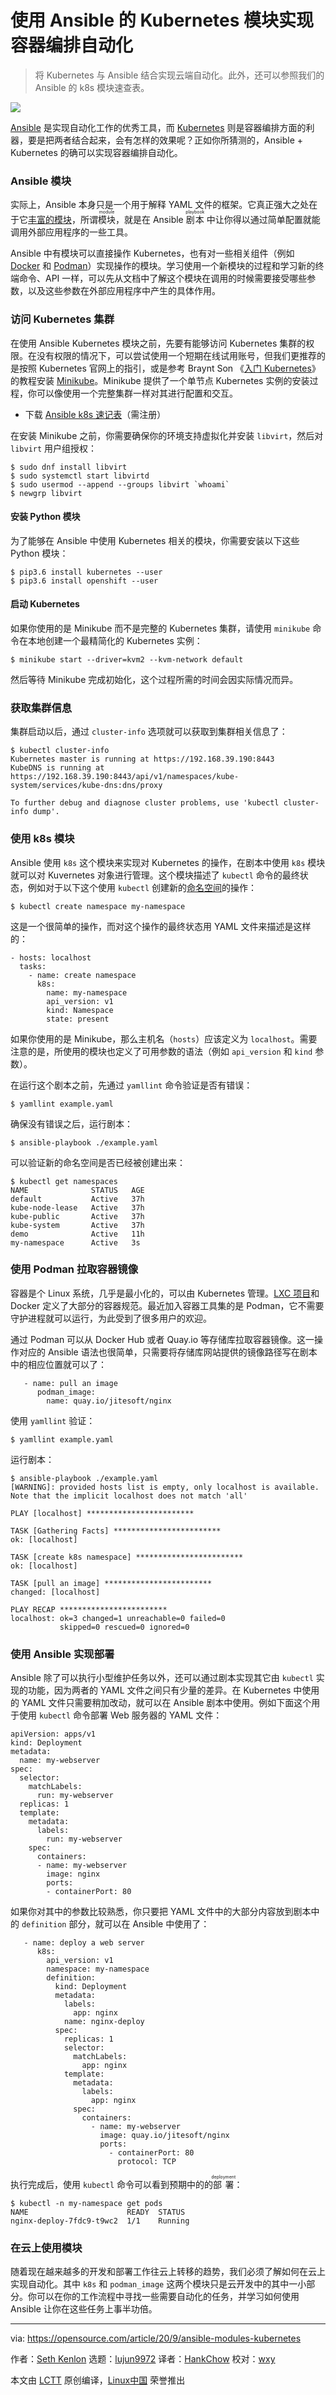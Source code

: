 [#]: collector: (lujun9972)
[#]: translator: (HankChow)
[#]: reviewer: (wxy)
[#]: publisher: (wxy)
[#]: url: (https://linux.cn/article-12766-1.html)
[#]: subject: (Automate your container orchestration with Ansible modules for Kubernetes)
[#]: via: (https://opensource.com/article/20/9/ansible-modules-kubernetes)
[#]: author: (Seth Kenlon https://opensource.com/users/seth)

使用 Ansible 的 Kubernetes 模块实现容器编排自动化
======

> 将 Kubernetes 与 Ansible 结合实现云端自动化。此外，还可以参照我们的 Ansible 的 k8s 模块速查表。

![](https://img.linux.net.cn/data/attachment/album/202010/28/211747jhlttlf3f81xrffi.jpg)

[Ansible][2] 是实现自动化工作的优秀工具，而 [Kubernetes][3] 则是容器编排方面的利器，要是把两者结合起来，会有怎样的效果呢？正如你所猜测的，Ansible + Kubernetes 的确可以实现容器编排自动化。

### Ansible 模块

实际上，Ansible 本身只是一个用于解释 YAML 文件的框架。它真正强大之处在于它[丰富的模块][4]，所谓<ruby>模块<rt>module</rt></ruby>，就是在 Ansible <ruby>剧本<rt>playbook</rt></ruby> 中让你得以通过简单配置就能调用外部应用程序的一些工具。

Ansible 中有模块可以直接操作 Kubernetes，也有对一些相关组件（例如 [Docker][5] 和 [Podman][6]）实现操作的模块。学习使用一个新模块的过程和学习新的终端命令、API 一样，可以先从文档中了解这个模块在调用的时候需要接受哪些参数，以及这些参数在外部应用程序中产生的具体作用。

### 访问 Kubernetes 集群

在使用 Ansible Kubernetes 模块之前，先要有能够访问 Kubernetes 集群的权限。在没有权限的情况下，可以尝试使用一个短期在线试用账号，但我们更推荐的是按照 Kubernetes 官网上的指引，或是参考 Braynt Son 《[入门 Kubernetes][8]》的教程安装 [Minikube][7]。Minikube 提供了一个单节点 Kubernetes 实例的安装过程，你可以像使用一个完整集群一样对其进行配置和交互。

- 下载 [Ansible k8s 速记表][9]（需注册）

在安装 Minikube 之前，你需要确保你的环境支持虚拟化并安装 `libvirt`，然后对 `libvirt` 用户组授权：

```
$ sudo dnf install libvirt
$ sudo systemctl start libvirtd
$ sudo usermod --append --groups libvirt `whoami`
$ newgrp libvirt
```

#### 安装 Python 模块

为了能够在 Ansible 中使用 Kubernetes 相关的模块，你需要安装以下这些 Python 模块：

```
$ pip3.6 install kubernetes --user
$ pip3.6 install openshift --user
```

#### 启动 Kubernetes

如果你使用的是 Minikube 而不是完整的 Kubernetes 集群，请使用 `minikube` 命令在本地创建一个最精简化的 Kubernetes 实例：

```
$ minikube start --driver=kvm2 --kvm-network default
```

然后等待 Minikube 完成初始化，这个过程所需的时间会因实际情况而异。

### 获取集群信息

集群启动以后，通过 `cluster-info` 选项就可以获取到集群相关信息了：

```
$ kubectl cluster-info
Kubernetes master is running at https://192.168.39.190:8443
KubeDNS is running at https://192.168.39.190:8443/api/v1/namespaces/kube-system/services/kube-dns:dns/proxy

To further debug and diagnose cluster problems, use 'kubectl cluster-info dump'.
```

### 使用 k8s 模块

Ansible 使用 `k8s` 这个模块来实现对 Kubernetes 的操作，在剧本中使用 `k8s` 模块就可以对 Kuvernetes 对象进行管理。这个模块描述了 `kubectl` 命令的最终状态，例如对于以下这个使用 `kubectl` 创建新的[命名空间][10]的操作：

```
$ kubectl create namespace my-namespace
```

这是一个很简单的操作，而对这个操作的最终状态用 YAML 文件来描述是这样的：

```
- hosts: localhost
  tasks:
    - name: create namespace
      k8s:
        name: my-namespace
        api_version: v1
        kind: Namespace
        state: present
```

如果你使用的是 Minikube，那么主机名（`hosts`）应该定义为 `localhost`。需要注意的是，所使用的模块也定义了可用参数的语法（例如 `api_version` 和 `kind` 参数）。

在运行这个剧本之前，先通过 `yamllint` 命令验证是否有错误：

```
$ yamllint example.yaml
```

确保没有错误之后，运行剧本：

```
$ ansible-playbook ./example.yaml
```

可以验证新的命名空间是否已经被创建出来：

```
$ kubectl get namespaces
NAME              STATUS   AGE
default           Active   37h
kube-node-lease   Active   37h
kube-public       Active   37h
kube-system       Active   37h
demo              Active   11h
my-namespace      Active   3s
```

### 使用 Podman 拉取容器镜像

容器是个 Linux 系统，几乎是最小化的，可以由 Kubernetes 管理。[LXC 项目][11]和 Docker 定义了大部分的容器规范。最近加入容器工具集的是 Podman，它不需要守护进程就可以运行，为此受到了很多用户的欢迎。

通过 Podman 可以从 Docker Hub 或者 Quay.io 等存储库拉取容器镜像。这一操作对应的 Ansible 语法也很简单，只需要将存储库网站提供的镜像路径写在剧本中的相应位置就可以了：

```
   - name: pull an image
      podman_image:
        name: quay.io/jitesoft/nginx
```

使用 `yamllint` 验证：

```
$ yamllint example.yaml
```

运行剧本：

```
$ ansible-playbook ./example.yaml
[WARNING]: provided hosts list is empty, only localhost is available.
Note that the implicit localhost does not match 'all'

PLAY [localhost] ************************

TASK [Gathering Facts] ************************
ok: [localhost]

TASK [create k8s namespace] ************************
ok: [localhost]

TASK [pull an image] ************************
changed: [localhost]

PLAY RECAP ************************
localhost: ok=3 changed=1 unreachable=0 failed=0
           skipped=0 rescued=0 ignored=0
```

### 使用 Ansible 实现部署

Ansible 除了可以执行小型维护任务以外，还可以通过剧本实现其它由 `kubectl` 实现的功能，因为两者的 YAML 文件之间只有少量的差异。在 Kubernetes 中使用的 YAML 文件只需要稍加改动，就可以在 Ansible 剧本中使用。例如下面这个用于使用 `kubectl` 命令部署 Web 服务器的 YAML 文件：

```
apiVersion: apps/v1
kind: Deployment
metadata:
  name: my-webserver
spec:
  selector:
    matchLabels:
      run: my-webserver
  replicas: 1
  template:
    metadata:
      labels:
        run: my-webserver
    spec:
      containers:
      - name: my-webserver
        image: nginx
        ports:
        - containerPort: 80
```

如果你对其中的参数比较熟悉，你只要把 YAML 文件中的大部分内容放到剧本中的 `definition` 部分，就可以在 Ansible 中使用了：

```
   - name: deploy a web server
      k8s:
        api_version: v1
        namespace: my-namespace
        definition:
          kind: Deployment
          metadata:
            labels:
              app: nginx
            name: nginx-deploy
          spec:
            replicas: 1
            selector:
              matchLabels:
                app: nginx
            template:
              metadata:
                labels:
                  app: nginx
              spec:
                containers:
                  - name: my-webserver
                    image: quay.io/jitesoft/nginx
                    ports:
                      - containerPort: 80
                        protocol: TCP
```

执行完成后，使用 `kubectl` 命令可以看到预期中的的<ruby>部署<rt>deployment</rt></ruby>：

```
$ kubectl -n my-namespace get pods
NAME                      READY  STATUS
nginx-deploy-7fdc9-t9wc2  1/1    Running
```

### 在云上使用模块

随着现在越来越多的开发和部署工作往云上转移的趋势，我们必须了解如何在云上实现自动化。其中 `k8s` 和 `podman_image` 这两个模块只是云开发中的其中一小部分。你可以在你的工作流程中寻找一些需要自动化的任务，并学习如何使用 Ansible 让你在这些任务上事半功倍。

--------------------------------------------------------------------------------

via: https://opensource.com/article/20/9/ansible-modules-kubernetes

作者：[Seth Kenlon][a]
选题：[lujun9972][b]
译者：[HankChow](https://github.com/HankChow)
校对：[wxy](https://github.com/wxy)

本文由 [LCTT](https://github.com/LCTT/TranslateProject) 原创编译，[Linux中国](https://linux.cn/) 荣誉推出

[a]: https://opensource.com/users/seth
[b]: https://github.com/lujun9972
[1]: https://opensource.com/sites/default/files/styles/image-full-size/public/lead-images/ship_captain_devops_kubernetes_steer.png?itok=LAHfIpek (Ship captain sailing the Kubernetes seas)
[2]: https://opensource.com/resources/what-ansible
[3]: https://opensource.com/resources/what-is-kubernetes
[4]: https://docs.ansible.com/ansible/latest/modules/modules_by_category.html
[5]: https://opensource.com/resources/what-docker
[6]: http://podman.io
[7]: https://kubernetes.io/docs/tasks/tools/install-minikube
[8]: https://opensource.com/article/18/10/getting-started-minikube
[9]: https://opensource.com/downloads/ansible-k8s-cheat-sheet
[10]: https://opensource.com/article/19/10/namespaces-and-containers-linux
[11]: https://www.redhat.com/sysadmin/exploring-containers-lxc
